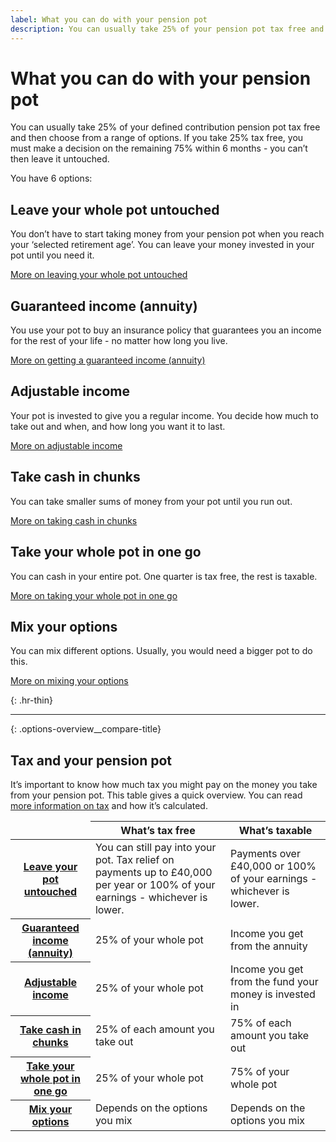 ```yaml
---
label: What you can do with your pension pot
description: You can usually take 25% of your pension pot tax free and then choose from a range of options.
---
```

# What you can do with your pension pot

You can usually take 25% of your defined contribution pension pot tax free and then choose from a range of options. If you take 25% tax free, you must make a decision on the remaining 75% within 6 months - you can’t then leave it untouched.

You have 6 options:

<div class="options-overview">
  <div class="options-overview__item">
    <div class="circle circle--s circle--leave-pot-untouched"></div>
    <h2>Leave your whole pot untouched</h2>
    <p>You don’t have to start taking money from your pension pot when you reach your ‘selected retirement age’. You can leave your money invested in your pot until you need it.</p>
    <p><a href="/leave-pot-untouched">More on leaving your whole pot untouched</a></p>
  </div>
  <div class="options-overview__item">
    <div class="circle circle--s circle--guaranteed-income"></div>
    <h2>Guaranteed income (annuity)</h2>
    <p>You use your pot to buy an insurance policy that guarantees you an income for the rest of your life - no matter how long you live.</p>
    <p><a href="/guaranteed-income">More on getting a guaranteed income (annuity)</a></p>
  </div>
  <div class="options-overview__item">
    <div class="circle circle--s circle--adjustable-income"></div>
    <h2>Adjustable income</h2>
    <p>Your pot is invested to give you a regular income. You decide how much to take out and when, and how long you want it to last.</p>
    <p><a href="/adjustable-income">More on adjustable income</a></p>
  </div>
  <div class="options-overview__item">
    <div class="circle circle--s circle--take-cash"></div>
    <h2>Take cash in chunks</h2>
    <p>You can take smaller sums of money from your pot until you run out.</p>
    <p><a href="/take-cash-in-chunks">More on taking cash in chunks</a></p>
  </div>
  <div class="options-overview__item">
    <div class="circle circle--s circle--whole-pot"></div>
    <h2>Take your whole pot in one go</h2>
    <p>You can cash in your entire pot. One quarter is tax free, the rest is taxable.</p>
    <p><a href="/take-whole-pot">More on taking your whole pot in one go</a></p>
  </div>
  <div class="options-overview__item">
    <div class="circle circle--s circle--mix-options"></div>
    <h2>Mix your options</h2>
    <p>You can mix different options. Usually, you would need a bigger pot to do this.</p>
    <p><a href="/mix-options">More on mixing your options</a></p>
  </div>
</div>

{: .hr-thin}
* * *

{: .options-overview__compare-title}
## Tax and your pension pot

It’s important to know how much tax you might pay on the money you take from your pension pot. This table gives a quick overview. You can read [more information on tax](/tax) and how it’s calculated.

<div class="ga-options-table">
  <table class="options-table">
    <thead>
      <tr>
        <td></td>
        <th scope="col">
          What’s tax free
        </th>
        <th scope="col">
          What’s taxable
        </th>
      </tr>
    </thead>
    <tbody>
      <tr>
        <th scope="row">
          <a href="/leave-pot-untouched">Leave your pot untouched</a>
        </th>
        <td>
          You can still pay into your pot. Tax relief on payments up to £40,000 per year or 100% of your earnings - whichever is lower.
        </td>
        <td>
          Payments over £40,000 or 100% of your earnings - whichever is lower.
        </td>
      </tr>
      <tr>
        <th scope="row">
          <a href="/guaranteed-income">Guaranteed income (annuity)</a>
        </th>
        <td>
          25% of your whole pot
        </td>
        <td>
          Income you get from the annuity
        </td>
      </tr>
      <tr>
        <th scope="row">
          <a href="/adjustable-income">Adjustable income</a>
        </th>
        <td>
          25% of your whole pot
        </td>
        <td>
          Income you get from the fund your money is invested in
        </td>
      </tr>
      <tr>
        <th scope="row">
          <a href="/take-cash-in-chunks">Take cash in chunks</a>
        </th>
        <td>
          25% of each amount you take out
        </td>
        <td>
          75% of each amount you take out
        </td>
      </tr>
      <tr>
        <th scope="row">
          <a href="/take-whole-pot">Take your whole pot in one go</a>
        </th>
        <td>
          25% of your whole pot
        </td>
        <td>
          75% of your whole pot
        </td>
      </tr>
      <tr>
        <th scope="row">
          <a href="/mix-options">Mix your options</a>
        </th>
        <td>
          Depends on the options you mix
        </td>
        <td>
          Depends on the options you mix
        </td>
      </tr>
    </tbody>
  </table>
</div>
